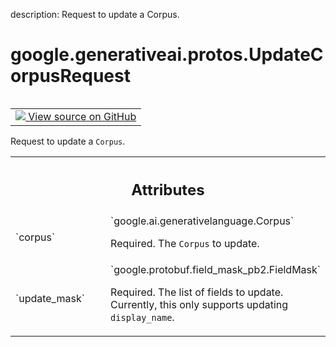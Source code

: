 description: Request to update a Corpus.

<div itemscope itemtype="http://developers.google.com/ReferenceObject">
<meta itemprop="name" content="google.generativeai.protos.UpdateCorpusRequest" />
<meta itemprop="path" content="Stable" />
</div>

# google.generativeai.protos.UpdateCorpusRequest

<!-- Insert buttons and diff -->

<table class="tfo-notebook-buttons tfo-api nocontent" align="left">
<td>
  <a target="_blank" href="https://github.com/googleapis/google-cloud-python/tree/main/packages/google-ai-generativelanguage/google/ai/generativelanguage_v1beta/types/retriever_service.py#L90-L110">
    <img src="https://www.tensorflow.org/images/GitHub-Mark-32px.png" />
    View source on GitHub
  </a>
</td>
</table>



Request to update a ``Corpus``.

<!-- Placeholder for "Used in" -->




<!-- Tabular view -->
 <table class="responsive fixed orange">
<colgroup><col width="214px"><col></colgroup>
<tr><th colspan="2"><h2 class="add-link">Attributes</h2></th></tr>

<tr>
<td>
`corpus`<a id="corpus"></a>
</td>
<td>
`google.ai.generativelanguage.Corpus`

Required. The ``Corpus`` to update.
</td>
</tr><tr>
<td>
`update_mask`<a id="update_mask"></a>
</td>
<td>
`google.protobuf.field_mask_pb2.FieldMask`

Required. The list of fields to update. Currently, this only
supports updating ``display_name``.
</td>
</tr>
</table>



